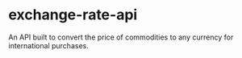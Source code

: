 # exchange-rate-api
An API built to convert the price of commodities to any currency for international purchases.
